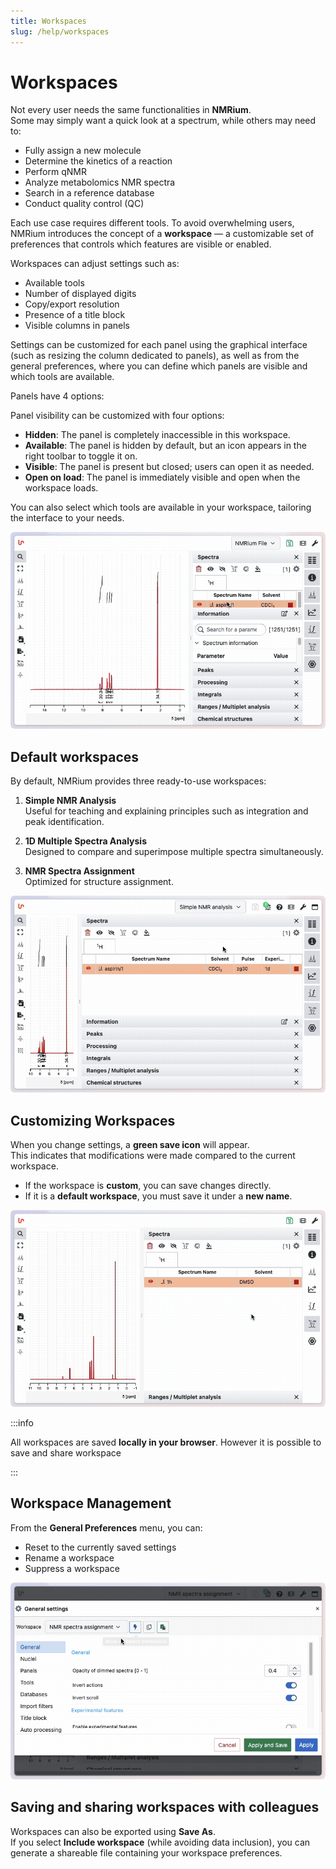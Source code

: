 ```yaml
---
title: Workspaces
slug: /help/workspaces
---
```


# Workspaces

Not every user needs the same functionalities in **NMRium**.  
Some may simply want a quick look at a spectrum, while others may need to:

- Fully assign a new molecule
- Determine the kinetics of a reaction
- Perform qNMR
- Analyze metabolomics NMR spectra
- Search in a reference database
- Conduct quality control (QC)

Each use case requires different tools. To avoid overwhelming users, NMRium introduces the concept of a **workspace** — a customizable set of preferences that controls which features are visible or enabled.

Workspaces can adjust settings such as:

- Available tools
- Number of displayed digits
- Copy/export resolution
- Presence of a title block
- Visible columns in panels

Settings can be customized for each panel using the graphical interface (such as resizing the column dedicated to panels), as well as from the general preferences, where you can define which panels are visible and which tools are available.

Panels have 4 options:

Panel visibility can be customized with four options:

- **Hidden**: The panel is completely inaccessible in this workspace.
- **Available**: The panel is hidden by default, but an icon appears in the right toolbar to toggle it on.
- **Visible**: The panel is present but closed; users can open it as needed.
- **Open on load**: The panel is immediately visible and open when the workspace loads.

You can also select which tools are available in your workspace, tailoring the interface to your needs.

![General settings](generalSettings.gif)

## Default workspaces

By default, NMRium provides three ready-to-use workspaces:

1. **Simple NMR Analysis**  
   Useful for teaching and explaining principles such as integration and peak identification.

2. **1D Multiple Spectra Analysis**  
   Designed to compare and superimpose multiple spectra simultaneously.

3. **NMR Spectra Assignment**  
   Optimized for structure assignment.

![Switching worksapce](switchingWorkspace.gif)

## Customizing Workspaces

When you change settings, a **green save icon** will appear.  
This indicates that modifications were made compared to the current workspace.

- If the workspace is **custom**, you can save changes directly.
- If it is a **default workspace**, you must save it under a **new name**.

![Custom worksapce](customWorkspace.gif)

:::info

All workspaces are saved **locally in your browser**. However it is possible to save and share workspace

:::

## Workspace Management

From the **General Preferences** menu, you can:

- Reset to the currently saved settings
- Rename a workspace
- Suppress a workspace

![Advanced worksapce](advanced.gif)

## Saving and sharing workspaces with colleagues

Workspaces can also be exported using **Save As**.  
If you select **Include workspace** (while avoiding data inclusion), you can generate a shareable file containing your workspace preferences.
